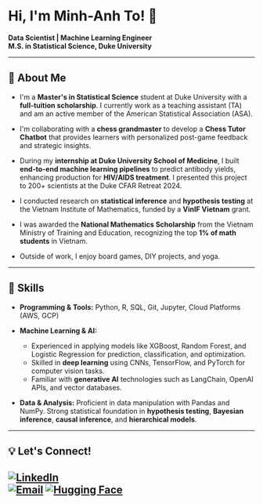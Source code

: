 # Hi, I'm Minh-Anh To! 👋  

**Data Scientist | Machine Learning Engineer**  
**M.S. in Statistical Science, Duke University**  

---

## 📖 **About Me**

- I'm a **Master's in Statistical Science** student at Duke University with a **full-tuition scholarship**. I currently work as a teaching assistant (TA) and am an active member of the American Statistical Association (ASA).

- I'm collaborating with a **chess grandmaster** to develop a **Chess Tutor Chatbot** that provides learners with personalized post-game feedback and strategic insights.

- During my **internship at Duke University School of Medicine**, I built **end-to-end machine learning pipelines** to predict antibody yields, enhancing production for **HIV/AIDS treatment**. I presented this project to 200+ scientists at the Duke CFAR Retreat 2024.

- I conducted research on **statistical inference** and **hypothesis testing** at the Vietnam Institute of Mathematics, funded by a **VinIF Vietnam** grant.

- I was awarded the **National Mathematics Scholarship** from the Vietnam Ministry of Training and Education, recognizing the top **1% of math students** in Vietnam.

- Outside of work, I enjoy board games, DIY projects, and yoga.

---

## 🔧 **Skills**

- **Programming & Tools:** Python, R, SQL, Git, Jupyter, Cloud Platforms (AWS, GCP)

- **Machine Learning & AI:** 
    - Experienced in applying models like XGBoost, Random Forest, and Logistic Regression for prediction, classification, and optimization. 
    - Skilled in **deep learning** using CNNs, TensorFlow, and PyTorch for computer vision tasks.
    - Familiar with **generative AI** technologies such as LangChain, OpenAI APIs, and vector databases.

- **Data & Analysis:** Proficient in data manipulation with Pandas and NumPy. Strong statistical foundation in **hypothesis testing**, **Bayesian inference**, **causal inference**, and **hierarchical models**.

---

## 💡 Let's Connect!  

[![LinkedIn](https://img.shields.io/badge/LinkedIn-%230077B5.svg?style=for-the-badge&logo=linkedin&logoColor=white)](https://www.linkedin.com/in/minhanhto/)  
[![Email](https://img.shields.io/badge/Email-%230078D4.svg?style=for-the-badge&logo=microsoft-outlook&logoColor=white)](mailto:minhanh.to@duke.edu)
[![Hugging Face](https://img.shields.io/badge/Hugging%20Face-%23FFAC45.svg?style=for-the-badge&logo=huggingface&logoColor=white)](https://huggingface.co/minhanhto09)  
---